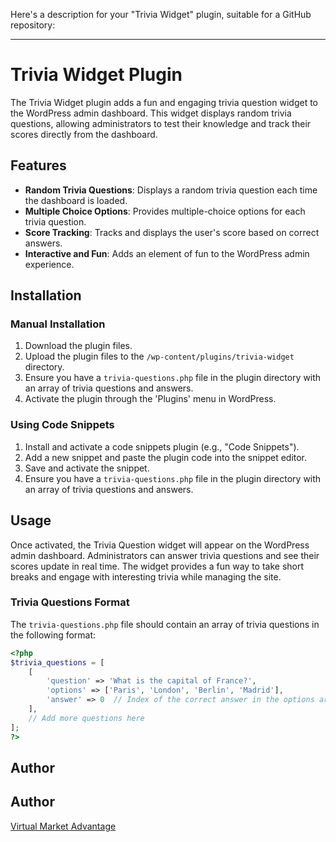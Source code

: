 Here's a description for your "Trivia Widget" plugin, suitable for a GitHub repository:

---

# Trivia Widget Plugin

The Trivia Widget plugin adds a fun and engaging trivia question widget to the WordPress admin dashboard. This widget displays random trivia questions, allowing administrators to test their knowledge and track their scores directly from the dashboard.

## Features

- **Random Trivia Questions**: Displays a random trivia question each time the dashboard is loaded.
- **Multiple Choice Options**: Provides multiple-choice options for each trivia question.
- **Score Tracking**: Tracks and displays the user's score based on correct answers.
- **Interactive and Fun**: Adds an element of fun to the WordPress admin experience.

## Installation

### Manual Installation

1. Download the plugin files.
2. Upload the plugin files to the `/wp-content/plugins/trivia-widget` directory.
3. Ensure you have a `trivia-questions.php` file in the plugin directory with an array of trivia questions and answers.
4. Activate the plugin through the 'Plugins' menu in WordPress.

### Using Code Snippets

1. Install and activate a code snippets plugin (e.g., "Code Snippets").
2. Add a new snippet and paste the plugin code into the snippet editor.
3. Save and activate the snippet.
4. Ensure you have a `trivia-questions.php` file in the plugin directory with an array of trivia questions and answers.

## Usage

Once activated, the Trivia Question widget will appear on the WordPress admin dashboard. Administrators can answer trivia questions and see their scores update in real time. The widget provides a fun way to take short breaks and engage with interesting trivia while managing the site.

### Trivia Questions Format

The `trivia-questions.php` file should contain an array of trivia questions in the following format:

```php
<?php
$trivia_questions = [
    [
        'question' => 'What is the capital of France?',
        'options' => ['Paris', 'London', 'Berlin', 'Madrid'],
        'answer' => 0  // Index of the correct answer in the options array
    ],
    // Add more questions here
];
?>
```

## Author


## Author

[Virtual Market Advantage](https://virtualmarketadvantage.com/)
